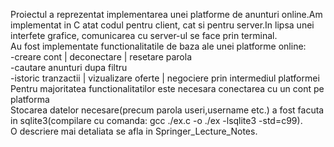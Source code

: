 


Proiectul a reprezentat implementarea unei platforme de anunturi online.Am implementat in C atat codul pentru client, cat si pentru server.In lipsa unei interfete grafice, comunicarea cu server-ul se face prin terminal. </br>
Au fost implementate functionalitatile de baza ale unei platforme online: </br>
  -creare cont | deconectare | resetare parola </br>
  -cautare anunturi dupa filtru </br> 
  -istoric tranzactii | vizualizare oferte | negociere prin intermediul platformei </br>
Pentru majoritatea functionalitatilor este necesara conectarea cu un cont pe platforma  
Stocarea datelor necesare(precum parola useri,username etc.) a fost facuta in sqlite3(compilare cu comanda: gcc ./ex.c -o ./ex -lsqlite3 -std=c99). </br>
O descriere mai detaliata se afla in Springer_Lecture_Notes. </br>
